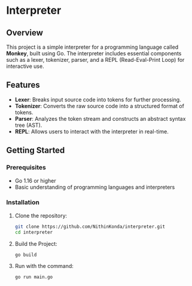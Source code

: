 # Interpreter

## Overview

This project is a simple interpreter for a programming language called **Monkey**, built using Go. The interpreter includes essential components such as a lexer, tokenizer, parser, and a REPL (Read-Eval-Print Loop) for interactive use.

## Features

- **Lexer**: Breaks input source code into tokens for further processing.
- **Tokenizer**: Converts the raw source code into a structured format of tokens.
- **Parser**: Analyzes the token stream and constructs an abstract syntax tree (AST).
- **REPL**: Allows users to interact with the interpreter in real-time.

## Getting Started

### Prerequisites

- Go 1.16 or higher
- Basic understanding of programming languages and interpreters

### Installation

1. Clone the repository:

   ```bash
   git clone https://github.com/NithinKonda/interpreter.git
   cd interpreter

2. Build the Project:

   ```bash
   go build
3. Run with the command:

   ```bash
   go run main.go
